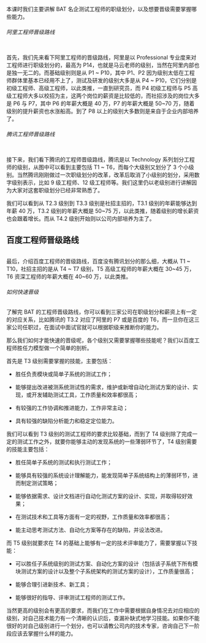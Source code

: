 本课时我们主要讲解 BAT 名企测试工程师的职级划分，以及想要晋级需要掌握哪些能力。

###### 阿里工程师晋级路线

<Image alt="" src="https://s0.lgstatic.com/i/image3/M01/56/54/CgpOIF3vbWuAAeW7AAC1G8GphL8232.png"/>

首先，我们先来看下阿里工程师的晋级路线，阿里是以 Professional 专业度来对工程师进行职级划分的，最高为 P14，也就是马云老师的级别，当然在阿里内部也是独一无二的。而基础级别则是从 P1 \~ P10，其中 P1、P2 因为级别太低在工程师群体里基本已经用不上了，测试及研发的级别大多是从 P4 \~ P10，它们分别是初级工程师、高级工程师，以此类推，一直到研究员，而 P4 初级工程师与 P5 高级工程师大多以校招为主，这两个岗位的薪资是比较低的，而社招涉及的岗位大多是 P6 与 P7，其中 P6 的年薪大概是 40 万，P7 的年薪大概是 50\~70 万，随着级别的提升薪资也水涨船高。到了 P8 以上的级别大多数则是来自于企业内部培养了。

###### 腾讯工程师晋级路线

<Image alt="" src="https://s0.lgstatic.com/i/image3/M01/56/55/Cgq2xl3vbYqALyZaAADF8fKxYkU162.png"/>

接下来，我们看下腾讯的工程师晋级路线，腾讯是以 Technology 系列划分工程师的级别，从图中可以看到主要包括 T1 \~ T6，而每个大级别又划分了 3 个小级别。当然腾讯刚刚做过一次职级划分的改革，改革后取消了小级别的划分，采用数字级别表示，比如 9 级工程师、12 级工程师等。我们这里仍以老级别进行讲解因为大家对这套职级划分已经非常熟悉了。

我们可以看到从 T2.3 级别到 T3.3 级别是社招主招的，T3.1 级别的年薪能够达到年薪 40 万，T3.2 级别的年薪大概是 50\~75 万，以此类推，随着级别的增长薪资也会跟着增长。而从 T4.2 级别开始则以公司内部培养为主了。

百度工程师晋级路线
---------

<Image alt="" src="https://s0.lgstatic.com/i/image3/M01/56/55/Cgq2xl3vbaCAZwmRAACwUZrRQ-w193.png"/>

最后，介绍百度工程师的晋级路线，百度没有腾讯划分的那么细，大概从 T1 \~ T10，社招主招的是从 T4 \~ T7 级别，T5 高级工程师的年薪大概在 30\~45 万，T6 资深工程师的年薪大概在 40\~60 万，以此类推。

###### 如何快速晋级

了解完 BAT 的工程师晋级路线，你可以看到三家公司在职级划分和薪资上有一定的对应关系，比如腾讯的 T3.2 对应了阿里的 P7 或是百度的 T6，而一旦你在这三家公司任职过，在面试中面试官就可以根据职级来推断你的能力。

那么我们如何才能快速的晋级呢，各个级别又需要掌握哪些技能呢？我们以百度工程师胜任力模型做一个简单的剖析。

首先是 T3 级别需要掌握的技能，主要包括：

* 胜任负责模块或简单子系统的测试工作；

* 能够提出改进被测系统测试性的需求，维护或新增自动化测试方案的设计、实现，或开发辅助测试工具，工作质量和效率都很高；

* 有较强的工作协调和推进能力，工作非常主动；

* 具有较强的缺陷分析能力和稳定定位能力。

我们可以看到 T3 级别的测试工程师的要求比较基础，而到了 T4 级别除了完成一定的测试工作之外，就要你能够主动的发现系统的一些薄弱环节了，T4 级别需要的技能主要包括：

* 胜任简单子系统的测试和执行测试工作；

* 能够具有较强的系统设计理解能力，能发现简单子系统结构上的薄弱环节，进而制定测试策略；

* 能够依据需求、设计文档进行自动化测试方案的设计、实现，并取得较好效果；

* 在测试技术和工具等方面有一定的视野，工作质量和效率都很高；

* 能主动思考测试方法、自动化方案等存在的缺陷，并设法改进。

而 T5 级别就要求在 T4 的基础上能够有一定的技术评审能力了，需要掌握以下技能：

* 可以胜任子系统级别的测试方案、自动化方案的设计（包括该子系统下所有模块测试方案的设计以及整个子系统架构的测试方案的设计），工作质量很高；

* 能够合理引进新技术、新工具；

* 能够很好的指导、评审测试工程师的测试工作。

当然更高的级别会有更高的要求，而我们在工作中需要根据自身情况去对应相应的级别，对自己技术能力有一个清晰的认识后，查漏补缺式地学习技能。如果你不能很好的对自己级别进行一个划分，也可以请教公司内的技术专家，咨询自己下一阶段应该去掌握什么样的能力。  
